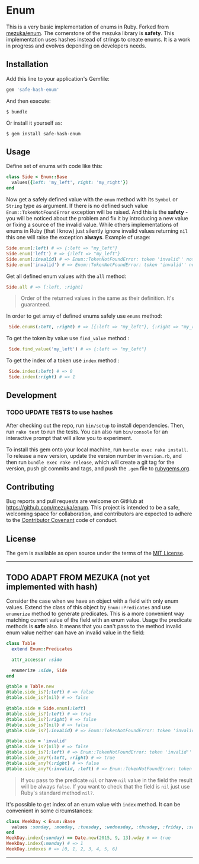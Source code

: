 # Enum

This is a very basic implementation of enums in Ruby. Forked from [mezuka/enum](https://github.com/mezuka/enum). The cornerstone of the mezuka library is **safety**. This implementation uses hashes instead of strings to create enums. It is a work in progress and evolves depending on developers needs.

## Installation

Add this line to your application's Gemfile:

```ruby
gem 'safe-hash-enum'
```

And then execute:

    $ bundle

Or install it yourself as:

    $ gem install safe-hash-enum

## Usage

Define set of enums with code like this:
```ruby
class Side < Enum::Base
  values({left: 'my_left', right: 'my_right'})
end
```

Now get a safely defined value with the `enum` method with its `Symbol` or `String` type as argument. If there is no defined such value `Enum::TokenNotFoundError` exception will be raised. And this is the **safety** - you will be noticed about the problem and fix it by introducing a new value or fixing a source of the invalid value. While others implementations of enums in Ruby (that I know) just silently ignore invalid values returning `nil` this one will raise the exception **always**. Example of usage:

```ruby
Side.enum(:left) # => {:left => "my_left"}
Side.enum('left') # => {:left => "my_left"}
Side.enum(:invalid) # => Enum::TokenNotFoundError: token 'invalid'' not found in the enum Side
Side.enum('invalid') # => Enum::TokenNotFoundError: token 'invalid'' not found in the enum Side
```

Get all defined enum values with the `all` method:

```ruby
Side.all # => [:left, :right]
```

> Order of the returned values in the same as their definition. It's guaranteed.

In order to get array of defined enums safely use `enums` method:

```ruby
 Side.enums(:left, :right) # => [{:left => "my_left"}, {:right => "my_right"}]
```

To get the token by value use `find_value` method :

```ruby
 Side.find_value('my_left') # => {:left => "my_left"}
```

To get the index of a token use `index` method :

```ruby
 Side.index(:left) # => 0
 Side.index(:right) # => 1
```

## Development
### TODO UPDATE TESTS to use hashes

After checking out the repo, run `bin/setup` to install dependencies. Then, run `rake test` to run the tests. You can also run `bin/console` for an interactive prompt that will allow you to experiment.

To install this gem onto your local machine, run `bundle exec rake install`. To release a new version, update the version number in `version.rb`, and then run `bundle exec rake release`, which will create a git tag for the version, push git commits and tags, and push the `.gem` file to [rubygems.org](https://rubygems.org).

## Contributing

Bug reports and pull requests are welcome on GitHub at https://github.com/mezuka/enum. This project is intended to be a safe, welcoming space for collaboration, and contributors are expected to adhere to the [Contributor Covenant](contributor-covenant.org) code of conduct.

## License

The gem is available as open source under the terms of the [MIT License](http://opensource.org/licenses/MIT).

---
## TODO ADAPT FROM MEZUKA (not yet implemented with hash)
Consider the case when we have an object with a field with only enum values. Extend the class of this object by `Enum::Predicates` and use `enumerize` method to generate predicates. This is a more convenient way matching current value of the field with an enum value. Usage the predicate methods is **safe** also. It means that you can't pass to the method invalid enum value neither can have an invalid value in the field:

```ruby
class Table
  extend Enum::Predicates

  attr_accessor :side

  enumerize :side, Side
end

@table = Table.new
@table.side_is?(:left) # => false
@table.side_is?(nil) # => false

@table.side = Side.enum(:left)
@table.side_is?(:left) # => true
@table.side_is?(:right) # => false
@table.side_is?(nil) # => false
@table.side_is?(:invalid) # => Enum::TokenNotFoundError: token 'invalid'' not found in the enum Side

@table.side = 'invalid'
@table.side_is?(nil) # => false
@table.side_is?(:left) # => Enum::TokenNotFoundError: token 'invalid'' not found in the enum Side
@table.side_any?(:left, :right) # => true
@table.side_any?(:right) # => false
@table.side_any?(:invalid, :left) # => Enum::TokenNotFoundError: token 'invalid'' not found in the enum Side
```
> If you pass to the predicate `nil` or have `nil` value in the field the result will be always `false`. If you want to check that the field is `nil` just use Ruby's standard method `nil?`.

It's possible to get index of an enum value with `index` method. It can be convenient in some circumstances:

```ruby
class WeekDay < Enum::Base
  values :sunday, :monday, :tuesday, :wednesday, :thusday, :friday, :saturday
end
WeekDay.index(:sunday) == Date.new(2015, 9, 13).wday # => true
WeekDay.index(:monday) # => 1
WeekDay.indexes # => [0, 1, 2, 3, 4, 5, 6]
```
---
